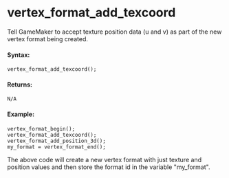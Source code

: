 # vertex_format_add_texcoord

Tell GameMaker to accept texture position data (u and v) as part of the
new vertex format being created.

#### Syntax:

``` gml
vertex_format_add_texcoord();
```

#### Returns:

``` gml
N/A
```

#### Example:

``` gml
vertex_format_begin();
vertex_format_add_texcoord();
vertex_format_add_position_3d();
my_format = vertex_format_end();
```

The above code will create a new vertex format with just texture and
position values and then store the format id in the variable
"my_format".
